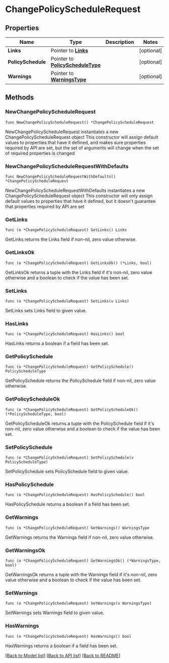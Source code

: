 # ChangePolicyScheduleRequest

## Properties

Name | Type | Description | Notes
------------ | ------------- | ------------- | -------------
**Links** | Pointer to [**Links**](Links.md) |  | [optional] 
**PolicySchedule** | Pointer to [**PolicyScheduleType**](PolicyScheduleType.md) |  | [optional] 
**Warnings** | Pointer to [**WarningsType**](WarningsType.md) |  | [optional] 

## Methods

### NewChangePolicyScheduleRequest

`func NewChangePolicyScheduleRequest() *ChangePolicyScheduleRequest`

NewChangePolicyScheduleRequest instantiates a new ChangePolicyScheduleRequest object
This constructor will assign default values to properties that have it defined,
and makes sure properties required by API are set, but the set of arguments
will change when the set of required properties is changed

### NewChangePolicyScheduleRequestWithDefaults

`func NewChangePolicyScheduleRequestWithDefaults() *ChangePolicyScheduleRequest`

NewChangePolicyScheduleRequestWithDefaults instantiates a new ChangePolicyScheduleRequest object
This constructor will only assign default values to properties that have it defined,
but it doesn't guarantee that properties required by API are set

### GetLinks

`func (o *ChangePolicyScheduleRequest) GetLinks() Links`

GetLinks returns the Links field if non-nil, zero value otherwise.

### GetLinksOk

`func (o *ChangePolicyScheduleRequest) GetLinksOk() (*Links, bool)`

GetLinksOk returns a tuple with the Links field if it's non-nil, zero value otherwise
and a boolean to check if the value has been set.

### SetLinks

`func (o *ChangePolicyScheduleRequest) SetLinks(v Links)`

SetLinks sets Links field to given value.

### HasLinks

`func (o *ChangePolicyScheduleRequest) HasLinks() bool`

HasLinks returns a boolean if a field has been set.

### GetPolicySchedule

`func (o *ChangePolicyScheduleRequest) GetPolicySchedule() PolicyScheduleType`

GetPolicySchedule returns the PolicySchedule field if non-nil, zero value otherwise.

### GetPolicyScheduleOk

`func (o *ChangePolicyScheduleRequest) GetPolicyScheduleOk() (*PolicyScheduleType, bool)`

GetPolicyScheduleOk returns a tuple with the PolicySchedule field if it's non-nil, zero value otherwise
and a boolean to check if the value has been set.

### SetPolicySchedule

`func (o *ChangePolicyScheduleRequest) SetPolicySchedule(v PolicyScheduleType)`

SetPolicySchedule sets PolicySchedule field to given value.

### HasPolicySchedule

`func (o *ChangePolicyScheduleRequest) HasPolicySchedule() bool`

HasPolicySchedule returns a boolean if a field has been set.

### GetWarnings

`func (o *ChangePolicyScheduleRequest) GetWarnings() WarningsType`

GetWarnings returns the Warnings field if non-nil, zero value otherwise.

### GetWarningsOk

`func (o *ChangePolicyScheduleRequest) GetWarningsOk() (*WarningsType, bool)`

GetWarningsOk returns a tuple with the Warnings field if it's non-nil, zero value otherwise
and a boolean to check if the value has been set.

### SetWarnings

`func (o *ChangePolicyScheduleRequest) SetWarnings(v WarningsType)`

SetWarnings sets Warnings field to given value.

### HasWarnings

`func (o *ChangePolicyScheduleRequest) HasWarnings() bool`

HasWarnings returns a boolean if a field has been set.


[[Back to Model list]](../README.md#documentation-for-models) [[Back to API list]](../README.md#documentation-for-api-endpoints) [[Back to README]](../README.md)


